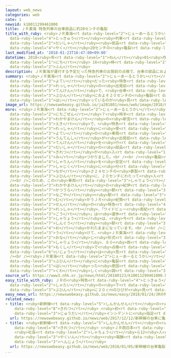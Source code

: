 ```yaml
---
layout: web_news
categories: web
cate: 1
newsid: k10011299461000
title: ＪＲ東海 特急列車の台車部品に約20センチの亀裂
title_with_ruby: <ruby>ＪＲ東海<rt data-ruby-level="2">じぇーあーるとうかい</rt></ruby> <ruby>特急<rt
  data-ruby-level="4">とっきゅう</rt></ruby><ruby>列車<rt data-ruby-level="3">れっしゃ</rt></ruby>の<ruby>台車<rt
  data-ruby-level="2">だいしゃ</rt></ruby><ruby>部品<rt data-ruby-level="3">ぶひん</rt></ruby>に<ruby>約<rt
  data-ruby-level="4">やく</rt></ruby>20センチの<ruby>亀裂<rt data-ruby-level="8">きれつ</rt></ruby>
last_modified_at: '2018-01-23T16:47:00+09:00'
datetime: 2018<ruby>年<rt data-ruby-level="1">ねん</rt></ruby>01<ruby>月<rt data-ruby-level="1">がつ</rt></ruby>23<ruby>日<rt
  data-ruby-level="1">にち</rt></ruby> 16<ruby>時<rt data-ruby-level="2">じ</rt></ruby>47<ruby>分<rt
  data-ruby-level="2">ふん</rt></ruby>
description: ＪＲ東海が運行する予定だった特急列車の出発前の点検で、台車の部品におよそ２０センチの亀裂が入っているのが見つかっていたことがわかりました。
summary: <ruby>ＪＲ東海<rt data-ruby-level="2">じぇーあーるとうかい</rt></ruby>が<ruby>運行<rt data-ruby-level="3">うんこう</rt></ruby>する<ruby>予定<rt
  data-ruby-level="3">よてい</rt></ruby>だった<ruby>特急<rt data-ruby-level="4">とっきゅう</rt></ruby><ruby>列車<rt
  data-ruby-level="3">れっしゃ</rt></ruby>の<ruby>出発前<rt data-ruby-level="3">しゅっぱつまえ</rt></ruby>の<ruby>点検<rt
  data-ruby-level="5">てんけん</rt></ruby>で、<ruby>台車<rt data-ruby-level="2">だいしゃ</rt></ruby>の<ruby>部品<rt
  data-ruby-level="3">ぶひん</rt></ruby>におよそ２０センチの<ruby>亀裂<rt data-ruby-level="8">きれつ</rt></ruby>が<ruby>入<rt
  data-ruby-level="1">はい</rt></ruby>っているのが<ruby>見<rt data-ruby-level="1">み</rt></ruby>つかっていたことがわかりました。
image_url: https://newswebeasy.github.io/ja201801/news/web/image/2018/01/23/K10011299461_1801231734_1801231737_01_02.jpg
more: <ruby>ＪＲ東海<rt data-ruby-level="2">じぇーあーるとうかい</rt></ruby>によりますと、２１<ruby>日午前<rt
  data-ruby-level="2">にちごぜん</rt></ruby>７<ruby>時半<rt data-ruby-level="2">じはん</rt></ruby>ごろ、<ruby>和歌山県<rt
  data-ruby-level="3">わかやまけん</rt></ruby>の<ruby>新宮<rt data-ruby-level="7">しんぐう</rt></ruby><ruby>駅<rt
  data-ruby-level="3">えき</rt></ruby>で、<ruby>特急<rt data-ruby-level="4">とっきゅう</rt></ruby><ruby>列車<rt
  data-ruby-level="3">れっしゃ</rt></ruby>に<ruby>使<rt data-ruby-level="3">つか</rt></ruby>う<ruby>予定<rt
  data-ruby-level="3">よてい</rt></ruby>の<ruby>車両<rt data-ruby-level="3">しゃりょう</rt></ruby>について<ruby>運転士<rt
  data-ruby-level="4">うんてんし</rt></ruby>が<ruby>出発前<rt data-ruby-level="3">しゅっぱつまえ</rt></ruby>の<ruby>点検<rt
  data-ruby-level="5">てんけん</rt></ruby>を<ruby>行<rt data-ruby-level="2">い</rt></ruby>ったところ、<ruby>台車<rt
  data-ruby-level="2">だいしゃ</rt></ruby>の<ruby>部品<rt data-ruby-level="3">ぶひん</rt></ruby>に<ruby>亀裂<rt
  data-ruby-level="8">きれつ</rt></ruby>が<ruby>入<rt data-ruby-level="1">はい</rt></ruby>っているのが<ruby>見<rt
  data-ruby-level="1">み</rt></ruby>つかりました。<br /><br /><ruby>亀裂<rt data-ruby-level="8">きれつ</rt></ruby>は、<ruby>車輪<rt
  data-ruby-level="4">しゃりん</rt></ruby>を<ruby>安定<rt data-ruby-level="3">あんてい</rt></ruby>させるために<ruby>車軸<rt
  data-ruby-level="7">しゃじく</rt></ruby>に<ruby>付<rt data-ruby-level="4">つ</rt></ruby>けられている<ruby>長<rt
  data-ruby-level="2">なが</rt></ruby>さ２４センチの<ruby>鉄製<rt data-ruby-level="5">てっせい</rt></ruby>の<ruby>部品<rt
  data-ruby-level="3">ぶひん</rt></ruby>に、２０センチにわたって<ruby>入<rt data-ruby-level="1">はい</rt></ruby>っていたということです。<br
  /><br />このため、この<ruby>車両<rt data-ruby-level="3">しゃりょう</rt></ruby>を<ruby>使<rt data-ruby-level="3">つか</rt></ruby>うことになっていた<ruby>和歌山県<rt
  data-ruby-level="3">わかやまけん</rt></ruby>の<ruby>紀伊<rt data-ruby-level="8">きい</rt></ruby><ruby>勝浦<rt
  data-ruby-level="7">かつうら</rt></ruby><ruby>駅<rt data-ruby-level="3">えき</rt></ruby>から<ruby>名古屋<rt
  data-ruby-level="3">なごや</rt></ruby><ruby>駅<rt data-ruby-level="3">えき</rt></ruby>に<ruby>向<rt
  data-ruby-level="3">む</rt></ruby>かうＪＲ<ruby>紀勢<rt data-ruby-level="5">きせい</rt></ruby><ruby>線<rt
  data-ruby-level="2">せん</rt></ruby>の<ruby>特急<rt data-ruby-level="4">とっきゅう</rt></ruby><ruby>列車<rt
  data-ruby-level="3">れっしゃ</rt></ruby>、「ワイドビュー<ruby>南紀<rt data-ruby-level="4">なんき</rt></ruby>４<ruby>号<rt
  data-ruby-level="3">ごう</rt></ruby>」は<ruby>運休<rt data-ruby-level="3">うんきゅう</rt></ruby>し、<ruby>車両<rt
  data-ruby-level="3">しゃりょう</rt></ruby>は、<ruby>今<rt data-ruby-level="2">いま</rt></ruby>も<ruby>新宮<rt
  data-ruby-level="7">しんぐう</rt></ruby><ruby>駅<rt data-ruby-level="3">えき</rt></ruby>に<ruby>置<rt
  data-ruby-level="4">お</rt></ruby>かれたままになっています。<br /><br />この<ruby>問題<rt data-ruby-level="3">もんだい</rt></ruby>を<ruby>受<rt
  data-ruby-level="3">う</rt></ruby>けて、<ruby>ＪＲ東海<rt data-ruby-level="2">じぇーあーるとうかい</rt></ruby>は、<ruby>同<rt
  data-ruby-level="2">おな</rt></ruby>じ<ruby>形式<rt data-ruby-level="3">けいしき</rt></ruby>の<ruby>車両<rt
  data-ruby-level="3">しゃりょう</rt></ruby>、８０<ruby>両<rt data-ruby-level="3">りょう</rt></ruby>すべてを<ruby>目視<rt
  data-ruby-level="6">もくし</rt></ruby>で<ruby>点検<rt data-ruby-level="5">てんけん</rt></ruby>をしましたが、これまでに<ruby>異常<rt
  data-ruby-level="6">いじょう</rt></ruby>は<ruby>見<rt data-ruby-level="1">み</rt></ruby>つからなかったということです。<br
  /><br /><ruby>ＪＲ東海<rt data-ruby-level="2">じぇーあーるとうかい</rt></ruby>は、<ruby>台車<rt data-ruby-level="2">だいしゃ</rt></ruby>の<ruby>部品<rt
  data-ruby-level="3">ぶひん</rt></ruby>に<ruby>亀裂<rt data-ruby-level="8">きれつ</rt></ruby>が<ruby>入<rt
  data-ruby-level="1">はい</rt></ruby>った<ruby>原因<rt data-ruby-level="5">げんいん</rt></ruby>を<ruby>詳<rt
  data-ruby-level="7">くわ</rt></ruby>しく<ruby>調<rt data-ruby-level="3">しら</rt></ruby>べています。
source_url: https://www3.nhk.or.jp/news/html/20180123/k10011299461000.html
easy_title_with_ruby: ＪＲの<ruby>特急<rt data-ruby-level="4">とっきゅう</rt></ruby>で<ruby>車体<rt
  data-ruby-level="2">しゃたい</rt></ruby>の<ruby>下<rt data-ruby-level="1">した</rt></ruby>にある<ruby>部品<rt
  data-ruby-level="3">ぶひん</rt></ruby>に２０ｃｍのひびが<ruby>見<rt data-ruby-level="1">み</rt></ruby>つかる
easy_news_url: https://newswebeasy.github.io/news/easy/2018/01/24/JRの特急で車体の下にある部品に20cmのひびが見つかる
related_news:
- title: <ruby>新幹線<rt data-ruby-level="5">しんかんせん</rt></ruby>の<ruby>台車<rt data-ruby-level="2">だいしゃ</rt></ruby>に<ruby>亀裂<rt
    data-ruby-level="8">きれつ</rt></ruby> <ruby>初<rt data-ruby-level="4">はつ</rt></ruby>の<ruby>重大<rt
    data-ruby-level="3">じゅうだい</rt></ruby>インシデントに<ruby>指定<rt data-ruby-level="3">してい</rt></ruby>
  url: https://newswebeasy.github.io/news/web/2017/12/12/新幹線の台車に亀裂-初の重大インシデントに指定
- title: <ruby>新幹線<rt data-ruby-level="5">しんかんせん</rt></ruby>の<ruby>台車<rt data-ruby-level="2">だいしゃ</rt></ruby><ruby>亀裂<rt
    data-ruby-level="8">きれつ</rt></ruby> <ruby>ＪＲ西日本<rt data-ruby-level="2">じぇーあーるにしにほん</rt></ruby>
    <ruby>社長<rt data-ruby-level="2">しゃちょう</rt></ruby>ら12<ruby>人<rt data-ruby-level="1">にん</rt></ruby>が<ruby>役員<rt
    data-ruby-level="3">やくいん</rt></ruby><ruby>報酬<rt data-ruby-level="7">ほうしゅう</rt></ruby><ruby>返上<rt
    data-ruby-level="3">へんじょう</rt></ruby>
  url: https://newswebeasy.github.io/news/web/2018/01/05/新幹線の台車亀裂-JR西日本-社長ら12人が役員報酬返上
...
```

